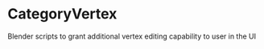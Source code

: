 CategoryVertex
==============

Blender scripts to grant additional vertex editing capability to user in the UI
